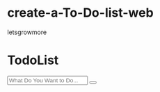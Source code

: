 # create-a-To-Do-list-web
letsgrowmore
<!DOCTYPE html>
<html>
<head>
    <meta charset='utf-8'>
    <meta http-equiv='X-UA-Compatible' content='IE=edge'>
    <title>TODO List</title>
    <meta name='viewport' content='width=device-width, initial-scale=1'>
    <link rel='stylesheet' type='text/css' media='screen' href='style.css'>
    <link href="https://fonts.googleapis.com/css?family=Hind&display=swap" rel="stylesheet">
    <link rel="stylesheet" href="path/to/font-awesome/css/font-awesome.min.css">
    <script src="https://kit.fontawesome.com/a81368914c.js"></script>
</head>
<body>
    <h1><span class="title">Todo</span>List</h1>
    <div class="inputDiv">
    	   <input type="text" class="input" placeholder="What Do You Want to Do...">
    	   <button class="add"><i class="fas fa-plus"></i></button>
    </div>
    <div class="container">
    </div>
    <script src='main.js'></script>
</body>
</html>
